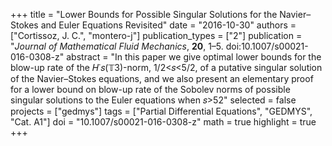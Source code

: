 +++
title = "Lower Bounds for Possible Singular Solutions for the Navier–Stokes and Euler Equations Revisited"
date = "2016-10-30"
authors = ["Cortissoz, J. C.", "montero-j"]
publication_types = ["2"]
publication = "*Journal of Mathematical Fluid Mechanics*, **20**, 1–5. doi:10.1007/s00021-016-0308-z"
abstract = "In this paper we give optimal lower bounds for the blow-up rate of the 𝐻˙𝑠(𝕋3)-norm, 1/2<𝑠<5/2, of a putative singular solution of the Navier–Stokes equations, and we also present an elementary proof for a lower bound on blow-up rate of the Sobolev norms of possible singular solutions to the Euler equations when 𝑠>52"
selected = false
projects = ["gedmys"]
tags = ["Partial Differential Equations", "GEDMYS", "Cat. A1"]
doi = "10.1007/s00021-016-0308-z"
math = true
highlight = true
+++
